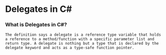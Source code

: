 # Delegates in C#

### What is Delegates in C#?
`The definition says a delegate is a reference type variable that holds a reference to a method/function with a specific parameter list and return type. A delegate is nothing but a type that is declared by the delegate keyword and acts as a type-safe function pointer.`

